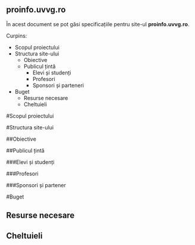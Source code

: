 proinfo.uvvg.ro
------------------

În acest document se pot găsi specificațiile pentru site-ul **proinfo.uvvg.ro**.

Curpins:

- Scopul proiectului
- Structura site-ului
    - Obiective
    - Publicul țintă
        - Elevi și studenți
        - Profesori
        - Sponsori și parteneri
- Buget
    - Resurse necesare
    - Cheltuieli

#Scopul proiectului

#Structura site-ului

##Obiective

##Publicul țintă

###Elevi și studenți

###Profesori

###Sponsori și partener

#Buget

## Resurse necesare

## Cheltuieli
